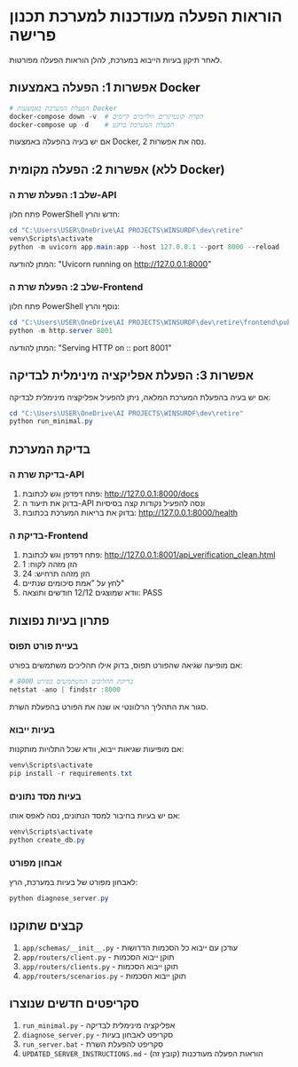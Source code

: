 # הוראות הפעלה מעודכנות למערכת תכנון פרישה

לאחר תיקון בעיות הייבוא במערכת, להלן הוראות הפעלה מפורטות.

## אפשרות 1: הפעלה באמצעות Docker

```powershell
# הפעלת המערכת באמצעות Docker
docker-compose down -v  # הסרת קונטיינרים וווליומים קיימים
docker-compose up -d    # הפעלת המערכת ברקע
```

אם יש בעיה בהפעלה באמצעות Docker, נסה את אפשרות 2.

## אפשרות 2: הפעלה מקומית (ללא Docker)

### שלב 1: הפעלת שרת ה-API

פתח חלון PowerShell חדש והרץ:

```powershell
cd "C:\Users\USER\OneDrive\AI PROJECTS\WINSURDF\dev\retire"
venv\Scripts\activate
python -m uvicorn app.main:app --host 127.0.0.1 --port 8000 --reload
```

המתן להודעה: "Uvicorn running on http://127.0.0.1:8000"

### שלב 2: הפעלת שרת ה-Frontend

פתח חלון PowerShell נוסף והרץ:

```powershell
cd "C:\Users\USER\OneDrive\AI PROJECTS\WINSURDF\dev\retire\frontend\public"
python -m http.server 8001
```

המתן להודעה: "Serving HTTP on :: port 8001"

## אפשרות 3: הפעלת אפליקציה מינימלית לבדיקה

אם יש בעיה בהפעלת המערכת המלאה, ניתן להפעיל אפליקציה מינימלית לבדיקה:

```powershell
cd "C:\Users\USER\OneDrive\AI PROJECTS\WINSURDF\dev\retire"
python run_minimal.py
```

## בדיקת המערכת

### בדיקת שרת ה-API

1. פתח דפדפן וגש לכתובת: http://127.0.0.1:8000/docs
2. בדוק את תיעוד ה-API ונסה להפעיל נקודות קצה בסיסיות
3. בדוק את בריאות המערכת בכתובת: http://127.0.0.1:8000/health

### בדיקת ה-Frontend

1. פתח דפדפן וגש לכתובת: http://127.0.0.1:8001/api_verification_clean.html
2. הזן מזהה לקוח: 1
3. הזן מזהה תרחיש: 24
4. לחץ על "אמת סיכומים שנתיים"
5. וודא שמוצגים 12/12 חודשים ותוצאה: PASS

## פתרון בעיות נפוצות

### בעיית פורט תפוס

אם מופיעה שגיאה שהפורט תפוס, בדוק אילו תהליכים משתמשים בפורט:

```powershell
# בדיקת תהליכים המשתמשים בפורט 8000
netstat -ano | findstr :8000
```

סגור את התהליך הרלוונטי או שנה את הפורט בהפעלת השרת.

### בעיות ייבוא

אם מופיעות שגיאות ייבוא, וודא שכל התלויות מותקנות:

```powershell
venv\Scripts\activate
pip install -r requirements.txt
```

### בעיות מסד נתונים

אם יש בעיות בחיבור למסד הנתונים, נסה לאפס אותו:

```powershell
venv\Scripts\activate
python create_db.py
```

### אבחון מפורט

לאבחון מפורט של בעיות במערכת, הרץ:

```powershell
python diagnose_server.py
```

## קבצים שתוקנו

1. `app/schemas/__init__.py` - עודכן עם ייבוא כל הסכמות הדרושות
2. `app/routers/client.py` - תוקן ייבוא הסכמות
3. `app/routers/clients.py` - תוקן ייבוא הסכמות
4. `app/routers/scenarios.py` - תוקן ייבוא הסכמות

## סקריפטים חדשים שנוצרו

1. `run_minimal.py` - אפליקציה מינימלית לבדיקה
2. `diagnose_server.py` - סקריפט לאבחון בעיות
3. `run_server.bat` - סקריפט להפעלת השרת
4. `UPDATED_SERVER_INSTRUCTIONS.md` - הוראות הפעלה מעודכנות (קובץ זה)
